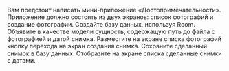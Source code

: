 Вам предстоит написать мини-приложение «Достопримечательности». Приложение должно состоять из двух экранов: список фотографий и создание фотографии.
Создайте базу данных, используя Room.
Объявите в качестве модели сущность, содержащую путь до файла с фотографией и датой снимка.
Разместите на экране списка фотографий кнопку перехода на экран создания снимка.
Сохраните сделанный снимок в базу данных.
Отобразите на экране списка сделанные снимки с датами.
